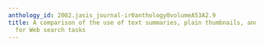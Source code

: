 ```yaml
---
anthology_id: 2002.jasis_journal-ir0anthology0volumeA53A2.9
title: A comparison of the use of text summaries, plain thumbnails, and enhanced thumbnails
  for Web search tasks
---
```

